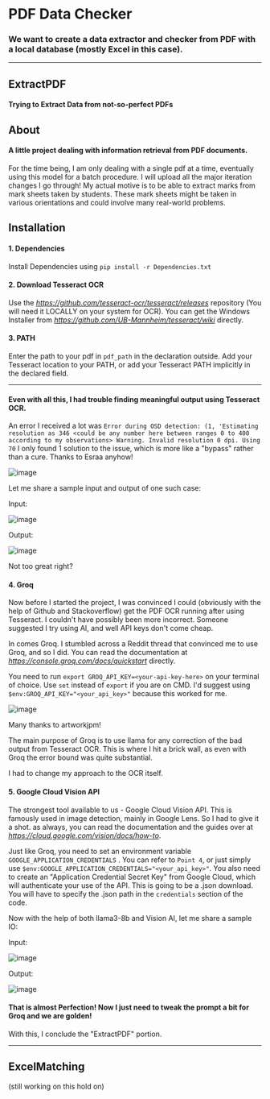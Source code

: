 # PDF Data Checker
### We want to create a data extractor and checker from PDF with a local database (mostly Excel in this case).
-------------------------------------------------

## ExtractPDF
#### Trying to Extract Data from not-so-perfect PDFs

## About
#### A little project dealing with information retrieval from PDF documents.
For the time being, I am only dealing with a single pdf at a time, eventually using this model for a batch procedure. I will upload all the major iteration changes I go through!
My actual motive is to be able to extract marks from mark sheets taken by students. These mark sheets might be taken in various orientations and could involve many real-world problems.

## Installation 
#### 1. Dependencies
Install Dependencies using 
```pip install -r Dependencies.txt```

#### 2. Download Tesseract OCR 
Use the *https://github.com/tesseract-ocr/tesseract/releases* repository (You will need it LOCALLY on your system for OCR).
You can get the Windows Installer from *https://github.com/UB-Mannheim/tesseract/wiki* directly.

#### 3. PATH
Enter the path to your pdf in ```pdf_path``` in the declaration outside.
Add your Tesseract location to your PATH, or add your Tesseract PATH implicitly in the declared field.

-------------------------------------------------

#### Even with all this, I had trouble finding meaningful output using Tesseract OCR. 
An error I received a lot was ```Error during OSD detection: (1, 'Estimating resolution as 346 <could be any number here between ranges 0 to 400 according to my observations> Warning. Invalid resolution 0 dpi. Using 70```
I only found 1 solution to the issue, which is more like a "bypass" rather than a cure. Thanks to Esraa anyhow!

![image](https://github.com/user-attachments/assets/69b335cf-f524-4ca4-8b36-802ca6291acc)

Let me share a sample input and output of one such case:

Input:

![image](https://github.com/user-attachments/assets/c23b91af-1404-42a1-9dd4-f08ee3280600)  

Output:

![image](https://github.com/user-attachments/assets/dd1677cf-e5ba-46cf-b687-3b3f9f682a40)

Not too great right?

#### 4. Groq
Now before I started the project, I was convinced I could (obviously with the help of Github and Stackoverflow) get the PDF OCR running after using Tesseract. 
I couldn't have possibly been more incorrect.
Someone suggested I try using AI, and well API keys don't come cheap. 

In comes Groq. I stumbled across a Reddit thread that convinced me to use Groq, and so I did.
You can read the documentation at *https://console.groq.com/docs/quickstart* directly.

You need to run ```export GROQ_API_KEY=<your-api-key-here>``` on your terminal of choice. Use ```set``` instead of ```export``` if you are on CMD. 
I'd suggest using ```$env:GROQ_API_KEY="<your_api_key>"``` because this worked for me.

![image](https://github.com/user-attachments/assets/889e8a6c-f621-480f-8270-0157384a1af6)

Many thanks to artworkjpm!

The main purpose of Groq is to use llama for any correction of the bad output from Tesseract OCR. 
This is where I hit a brick wall, as even with Groq the error bound was quite substantial. 

I had to change my approach to the OCR itself.

#### 5. Google Cloud Vision API
The strongest tool available to us - Google Cloud Vision API. This is famously used in image detection, mainly in Google Lens. So I had to give it a shot.
as always, you can read the documentation and the guides over at *https://cloud.google.com/vision/docs/how-to*.

Just like Groq, you need to set an environment variable ```GOOGLE_APPLICATION_CREDENTIALS``` . You can refer to ```Point 4```, or just simply use ```$env:GOOGLE_APPLICATION_CREDENTIALS="<your_api_key>"```.
You also need to create an "Application Credential Secret Key" from Google Cloud, which will authenticate your use of the API. This is going to be a .json download. You will have to specify the .json path in the ```credentials``` section of the code.

Now with the help of both llama3-8b and Vision AI, let me share a sample IO:

Input:

![image](https://github.com/user-attachments/assets/28edf135-52b1-4e64-aa37-1ab1ce84a2a4)

Output:

![image](https://github.com/user-attachments/assets/e21cdfd2-2b78-4811-9f2a-6343332d74f2)

#### That is almost Perfection! Now I just need to tweak the prompt a bit for Groq and we are golden!

With this, I conclude the "ExtractPDF" portion.

-------------------------------------------------

## ExcelMatching

(still working on this hold on)



